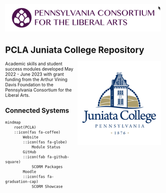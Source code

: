 ![PCLA Logo](./PCLA-logo.png)


# PCLA Juniata College Repository

<p><img src="./juniata.png" title="Juniata College Logo" align="right"/></p>

Academic skills and student success modules developed May 2022 - June 2023 with grant funding from the Arthur Vining Davis Foundation to the Pennsylvania Consortium for the Liberal Arts.

## Connected Systems

<!-- uses Font Awesome Version 5 --> 

```mermaid
mindmap
	root(PCLA)
	::icon(fas fa-coffee)
		Website 
		::icon(fas fa-globe)
			Module Status
		GitHub
		::icon(fab fa-github-square)
			SCORM Packages
		Moodle
		::icon(fas fa-graduation-cap)
			SCORM Showcase
```



